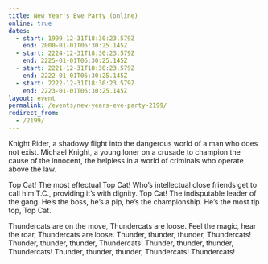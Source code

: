 ```yaml
---
title: New Year's Eve Party (online)
online: true
dates:
  - start: 1999-12-31T18:30:23.579Z
    end: 2000-01-01T06:30:25.145Z
  - start: 2224-12-31T18:30:23.579Z
    end: 2225-01-01T06:30:25.145Z
  - start: 2221-12-31T18:30:23.579Z
    end: 2222-01-01T06:30:25.145Z
  - start: 2222-12-31T18:30:23.579Z
    end: 2223-01-01T06:30:25.145Z
layout: event
permalink: /events/new-years-eve-party-2199/
redirect_from:
  - /2199/
---
```

Knight Rider, a shadowy flight into the dangerous world of a man who does not exist. Michael Knight, a young loner on a crusade to champion the cause of the innocent, the helpless in a world of criminals who operate above the law.

Top Cat! The most effectual Top Cat! Who’s intellectual close friends get to call him T.C., providing it’s with dignity. Top Cat! The indisputable leader of the gang. He’s the boss, he’s a pip, he’s the championship. He’s the most tip top, Top Cat.

Thundercats are on the move, Thundercats are loose. Feel the magic, hear the roar, Thundercats are loose. Thunder, thunder, thunder, Thundercats! Thunder, thunder, thunder, Thundercats! Thunder, thunder, thunder, Thundercats! Thunder, thunder, thunder, Thundercats! Thundercats!
